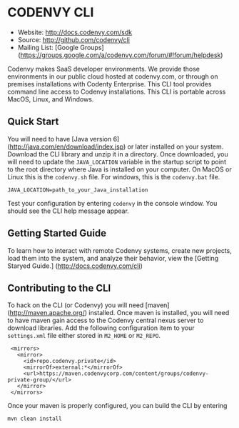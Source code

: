 CODENVY CLI
===

- Website: http://docs.codenvy.com/sdk
- Source: http://github.com/codenvy/cli
- Mailing List: [Google Groups] (https://groups.google.com/a/codenvy.com/forum/#!forum/helpdesk)

Codenvy makes SaaS developer environments.  We provide those environments in our public cloud hosted at codenvy.com, or through on premises installations with Codenty Enterprise.  This CLI tool provides command line access to Codenvy installations.  This CLI is portable across MacOS, Linux, and Windows.

Quick Start
-----------
You will need to have [Java version 6] (http://java.com/en/download/index.jsp) or later installed on your system.  Download the CLI library and unzip it in a directory.  Once downloaded, you will need to update the `JAVA_LOCATION` variable in the startup script to point to the root directory where Java is installed on your computer.  On MacOS or Linux this is the `codenvy.sh` file.  For windows, this is the `codenvy.bat` file.

    JAVA_LOCATION=path_to_your_Java_installation
    
Test your configuration by entering `codenvy` in the console window.  You should see the CLI help message appear.

Getting Started Guide
---------------------
To learn how to interact with remote Codenvy systems, create new projects, load them into the system, and analyze their behavior, view the [Getting Staryed Guide.] (http://docs.codenvy.com/cli)

Contributing to the CLI
-----------------------
To hack on the CLI (or Codenvy) you will need [maven] (http://maven.apache.org/) installed.  Once maven is installed, you will need to have maven gain access to the Codenvy central nexus server to download libraries.  Add the following configuration item to your `settings.xml` file either stored in `M2_HOME` or `M2_REPO`.

     <mirrors>
       <mirror>
         <id>repo.codenvy.private</id>
         <mirrorOf>external:*</mirrorOf>
         <url>https://maven.codenvycorp.com/content/groups/codenvy-private-group/</url>
       </mirror>
     </mirrors>
    
Once your maven is properly configured, you can build the CLI by entering

    mvn clean install

